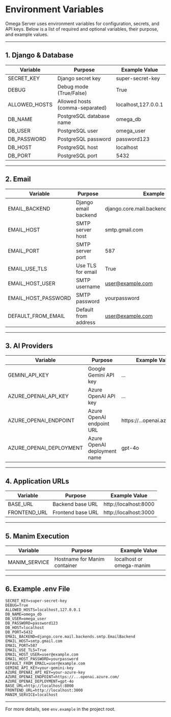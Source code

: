 # Environment Variables

Omega Server uses environment variables for configuration, secrets, and API keys. Below is a list of required and optional variables, their purpose, and example values.

---

## 1. Django & Database

| Variable           | Purpose                        | Example Value                |
|--------------------|--------------------------------|------------------------------|
| SECRET_KEY         | Django secret key              | super-secret-key             |
| DEBUG              | Debug mode (True/False)        | True                         |
| ALLOWED_HOSTS      | Allowed hosts (comma-separated)| localhost,127.0.0.1          |
| DB_NAME            | PostgreSQL database name       | omega_db                     |
| DB_USER            | PostgreSQL user                | omega_user                   |
| DB_PASSWORD        | PostgreSQL password            | password123                  |
| DB_HOST            | PostgreSQL host                | localhost                    |
| DB_PORT            | PostgreSQL port                | 5432                         |

---

## 2. Email

| Variable             | Purpose                        | Example Value                |
|----------------------|--------------------------------|------------------------------|
| EMAIL_BACKEND        | Django email backend           | django.core.mail.backends.smtp.EmailBackend |
| EMAIL_HOST           | SMTP server host               | smtp.gmail.com               |
| EMAIL_PORT           | SMTP server port               | 587                          |
| EMAIL_USE_TLS        | Use TLS for email              | True                         |
| EMAIL_HOST_USER      | SMTP username                  | user@example.com             |
| EMAIL_HOST_PASSWORD  | SMTP password                  | yourpassword                 |
| DEFAULT_FROM_EMAIL   | Default from address           | user@example.com             |

---

## 3. AI Providers

| Variable                | Purpose                        | Example Value                |
|-------------------------|--------------------------------|------------------------------|
| GEMINI_API_KEY          | Google Gemini API key          | ...                          |
| AZURE_OPENAI_API_KEY    | Azure OpenAI API key           | ...                          |
| AZURE_OPENAI_ENDPOINT   | Azure OpenAI endpoint URL      | https://...openai.azure.com/ |
| AZURE_OPENAI_DEPLOYMENT | Azure OpenAI deployment name   | gpt-4o                       |

---

## 4. Application URLs

| Variable         | Purpose                        | Example Value                |
|------------------|--------------------------------|------------------------------|
| BASE_URL         | Backend base URL               | http://localhost:8000        |
| FRONTEND_URL     | Frontend base URL              | http://localhost:3000        |

---

## 5. Manim Execution

| Variable         | Purpose                        | Example Value                |
|------------------|--------------------------------|------------------------------|
| MANIM_SERVICE    | Hostname for Manim container   | localhost or omega-manim     |

---

## 6. Example .env File

```
SECRET_KEY=super-secret-key
DEBUG=True
ALLOWED_HOSTS=localhost,127.0.0.1
DB_NAME=omega_db
DB_USER=omega_user
DB_PASSWORD=password123
DB_HOST=localhost
DB_PORT=5432
EMAIL_BACKEND=django.core.mail.backends.smtp.EmailBackend
EMAIL_HOST=smtp.gmail.com
EMAIL_PORT=587
EMAIL_USE_TLS=True
EMAIL_HOST_USER=user@example.com
EMAIL_HOST_PASSWORD=yourpassword
DEFAULT_FROM_EMAIL=user@example.com
GEMINI_API_KEY=your-gemini-key
AZURE_OPENAI_API_KEY=your-azure-key
AZURE_OPENAI_ENDPOINT=https://...openai.azure.com/
AZURE_OPENAI_DEPLOYMENT=gpt-4o
BASE_URL=http://localhost:8000
FRONTEND_URL=http://localhost:3000
MANIM_SERVICE=localhost
```

---

For more details, see `env.example` in the project root. 